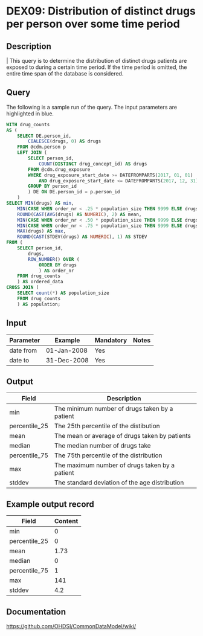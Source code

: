 <!---
Group:drug exposure
Name:DEX09 Distribution of distinct drugs per person over some time period
Author:Patrick Ryan
CDM Version: 5.3
-->

# DEX09: Distribution of distinct drugs per person over some time period

## Description
| This query is to determine the distribution of distinct drugs patients are exposed to during a certain time period. If the time period is omitted, the entire time span of the database is considered.

## Query
The following is a sample run of the query. The input parameters are highlighted in  blue.  

```sql
WITH drug_counts
AS (
	SELECT DE.person_id,
		COALESCE(drugs, 0) AS drugs
	FROM @cdm.person p
	LEFT JOIN (
		SELECT person_id,
			COUNT(DISTINCT drug_concept_id) AS drugs
		FROM @cdm.drug_exposure
		WHERE drug_exposure_start_date >= DATEFROMPARTS(2017, 01, 01)
			AND drug_exposure_start_date <= DATEFROMPARTS(2017, 12, 31)
		GROUP BY person_id
		) DE ON DE.person_id = p.person_id
	)
SELECT MIN(drugs) AS min,
	MIN(CASE WHEN order_nr < .25 * population_size THEN 9999 ELSE drugs END) AS percentile_25,
	ROUND(CAST(AVG(drugs) AS NUMERIC), 2) AS mean,
	MIN(CASE WHEN order_nr < .50 * population_size THEN 9999 ELSE drugs	END) AS median,
	MIN(CASE WHEN order_nr < .75 * population_size THEN 9999 ELSE drugs	END) AS percentile_75,
	MAX(drugs) AS max,
	ROUND(CAST(STDEV(drugs) AS NUMERIC), 1) AS STDEV
FROM (
	SELECT person_id,
		drugs,
		ROW_NUMBER() OVER (
			ORDER BY drugs
			) AS order_nr
	FROM drug_counts
	) AS ordered_data
CROSS JOIN (
	SELECT count(*) AS population_size
	FROM drug_counts
	) AS population;
```

## Input

|  Parameter |  Example |  Mandatory |  Notes |
| --- | --- | --- | --- |
| date from | 01-Jan-2008 | Yes |   |
| date to | 31-Dec-2008 | Yes |   |

## Output

| Field |  Description |
| --- | --- |
| min | The minimum number of drugs taken by a patient |
| percentile_25 | The 25th percentile of the distibution |
| mean | The mean or average of drugs taken by patients |
| median | The median number of drugs take |
| percentile_75 | The 75th percentile of the distribution |
| max | The maximum number of drugs taken by a patient |
| stddev | The standard deviation of the age distribution |


## Example output record

| Field |  Content |
| --- | --- |
| min | 0 |
| percentile_25 | 0 |
| mean | 1.73 |
| median | 0 |
| percentile_75 | 1 |
| max | 141 |
| stddev | 4.2 |

## Documentation
https://github.com/OHDSI/CommonDataModel/wiki/
